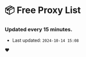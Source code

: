 # :package: Free Proxy List
### Updated every 15 minutes.

- Last updated: `2024-10-14 15:08`

:heart:
